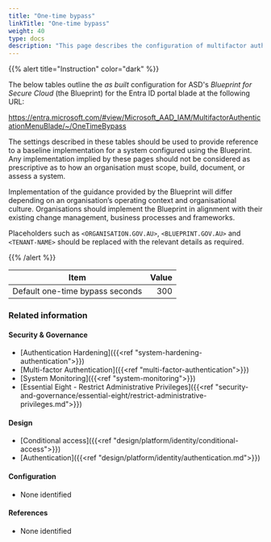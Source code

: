 ```yaml
---
title: "One-time bypass"
linkTitle: "One-time bypass"
weight: 40
type: docs
description: "This page describes the configuration of multifactor authentication within Microsoft Entra ID associated with systems built according to the guidance provided by ASD's Blueprint for Secure Cloud."
---
```


{{% alert title="Instruction" color="dark" %}}
 
The below tables outline the *as built* configuration for ASD's *Blueprint for Secure Cloud* (the Blueprint) for the Entra ID portal blade at the following URL:

https://entra.microsoft.com/#view/Microsoft_AAD_IAM/MultifactorAuthenticationMenuBlade/~/OneTimeBypass
 
The settings described in these tables should be used to provide reference to a baseline implementation for a system configured using the Blueprint. Any implementation implied by these pages should not be considered as prescriptive as to how an organisation must scope, build, document, or assess a system.

Implementation of the guidance provided by the Blueprint will differ depending on an organisation’s operating context and organisational culture. Organisations should implement the Blueprint in alignment with their existing change management, business processes and frameworks.

Placeholders such as `<ORGANISATION.GOV.AU>`, `<BLUEPRINT.GOV.AU>` and `<TENANT-NAME>` should be replaced with the relevant details as required.
 
{{% /alert %}}

| Item                            | Value |
| ------------------------------- | ----: |
| Default one-time bypass seconds |   300 |

### Related information

#### Security & Governance

* [Authentication Hardening]({{<ref "system-hardening-authentication">}})
* [Multi-factor Authentication]({{<ref "multi-factor-authentication">}})
* [System Monitoring]({{<ref "system-monitoring">}})
* [Essential Eight - Restrict Administrative Privileges]({{<ref "security-and-governance/essential-eight/restrict-administrative-privileges.md">}})
  
#### Design

* [Conditional access]({{<ref "design/platform/identity/conditional-access">}})
* [Authentication]({{<ref "design/platform/identity/authentication.md">}})
  
#### Configuration

* None identified

#### References

* None identified


